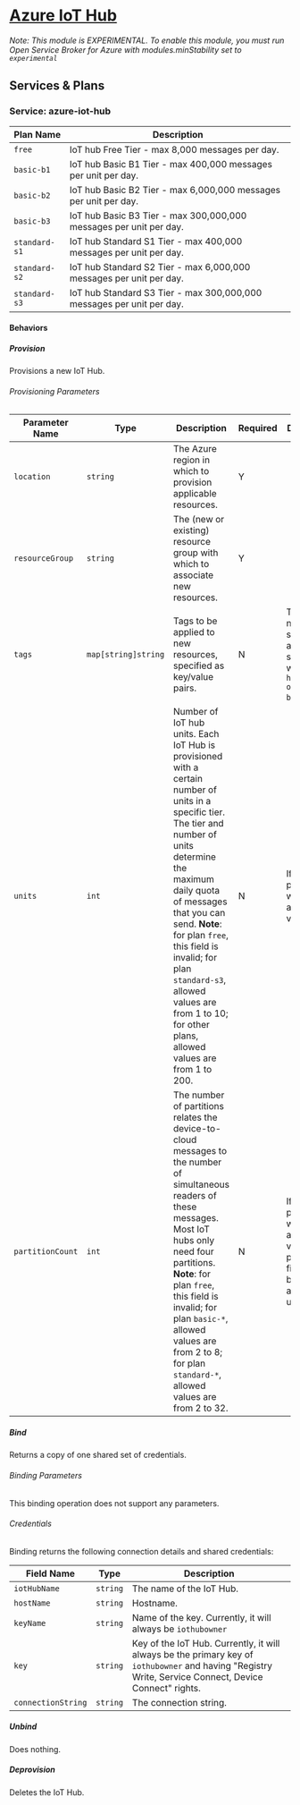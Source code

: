 # [Azure IoT Hub](https://azure.microsoft.com/en-us/services/iot-hub/)

_Note: This module is EXPERIMENTAL. To enable this module, you must run Open Service Broker for Azure with modules.minStability set to `experimental`_

## Services & Plans

### Service: azure-iot-hub

| Plan Name     | Description                                                  |
| ------------- | ------------------------------------------------------------ |
| `free`        | IoT hub Free Tier - max 8,000 messages per day.              |
| `basic-b1`    | IoT hub Basic B1 Tier - max 400,000 messages per unit per day. |
| `basic-b2`    | IoT hub Basic B2 Tier - max 6,000,000 messages per unit per day. |
| `basic-b3`    | IoT hub Basic B3 Tier - max 300,000,000 messages per unit per day. |
| `standard-s1` | IoT hub Standard S1 Tier - max 400,000 messages per unit per day. |
| `standard-s2` | IoT hub Standard S2 Tier - max 6,000,000 messages per unit per day. |
| `standard-s3` | IoT hub Standard S3 Tier - max 300,000,000 messages per unit per day. |

#### Behaviors

##### Provision

Provisions a new IoT Hub.

###### Provisioning Parameters

| Parameter Name   | Type                | Description                                                  | Required | Default Value                                                |
| ---------------- | ------------------- | ------------------------------------------------------------ | -------- | ------------------------------------------------------------ |
| `location`       | `string`            | The Azure region in which to provision applicable resources. | Y        |                                                              |
| `resourceGroup`  | `string`            | The (new or existing) resource group with which to associate new resources. | Y        |                                                              |
| `tags`           | `map[string]string` | Tags to be applied to new resources, specified as key/value pairs. | N        | Tags (even if none are specified) are automatically supplemented with `heritage: open-service-broker-azure`. |
| `units`          | `int`               | Number of IoT hub units. Each IoT Hub is provisioned with a certain number of units in a specific tier. The tier and number of units determine the maximum daily quota of messages that you can send. **Note**: for plan `free`, this field is invalid; for plan `standard-s3`, allowed values are from 1 to 10; for other plans, allowed values are from 1 to 200. | N        | If not provided, `1 `will be used as default value.          |
| `partitionCount` | `int`               | The number of partitions relates the device-to-cloud messages to the number of simultaneous readers of these messages. Most IoT hubs only need four partitions. **Note**: for plan `free`, this field is invalid; for plan `basic-*`, allowed values are from 2 to 8; for plan `standard-*`, allowed values are from 2 to 32. | N        | If not provided, `4` will be used as default value. For plan `free`, this field cannot be provided and `2` will be used. |

##### Bind

Returns a copy of one shared set of credentials.

###### Binding Parameters

This binding operation does not support any parameters.

###### Credentials

Binding returns the following connection details and shared credentials:

| Field Name         | Type     | Description                                                  |
| ------------------ | -------- | ------------------------------------------------------------ |
| `iotHubName`       | `string` | The name of the IoT Hub.                                     |
| `hostName`         | `string` | Hostname.                                                    |
| `keyName`          | `string` | Name of the key. Currently, it will always be `iothubowner`  |
| `key`              | `string` | Key of the IoT Hub. Currently, it will always be the primary key of `iothubowner` and having "Registry Write, Service Connect, Device Connect" rights. |
| `connectionString` | `string` | The connection string.                                       |

##### Unbind

Does nothing.

##### Deprovision

Deletes the IoT Hub.
